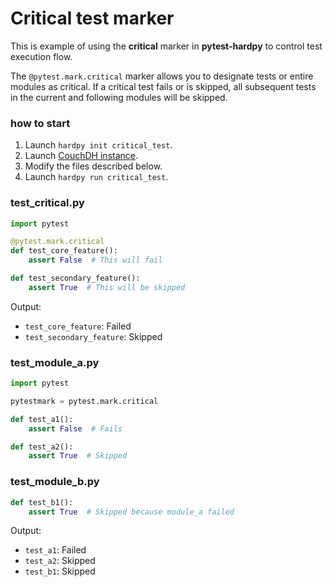 # Critical test marker

This is example of using the **critical** marker in **pytest-hardpy** to control test execution flow.

The `@pytest.mark.critical` marker allows you to designate tests or entire modules as critical.
If a critical test fails or is skipped, all subsequent tests in the current and following modules will be skipped.

### how to start

1. Launch `hardpy init critical_test`.
2. Launch [CouchDH instance](../documentation/database.md#couchdb-instance).
3. Modify the files described below.
4. Launch `hardpy run critical_test`.

### test_critical.py

```python
import pytest

@pytest.mark.critical
def test_core_feature():
    assert False  # This will fail

def test_secondary_feature():
    assert True  # This will be skipped
```

Output:

- `test_core_feature`: Failed
- `test_secondary_feature`: Skipped

### test_module_a.py

```python
import pytest

pytestmark = pytest.mark.critical

def test_a1():
    assert False  # Fails

def test_a2():
    assert True  # Skipped
```

### test_module_b.py

```python
def test_b1():
    assert True  # Skipped because module_a failed
```

Output:

- `test_a1`: Failed
- `test_a2`: Skipped
- `test_b1`: Skipped
